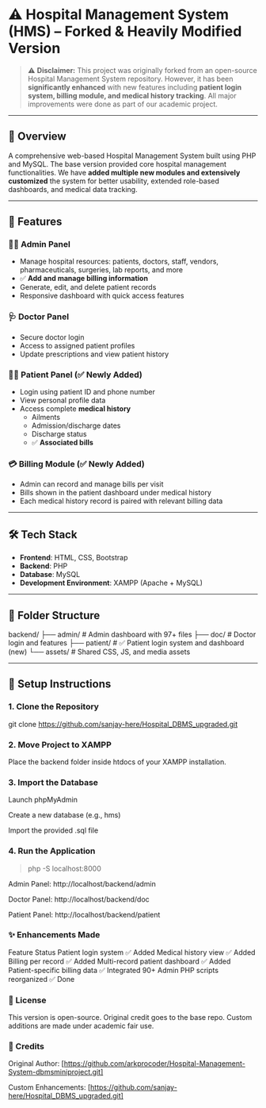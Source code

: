 # ⚠️ Hospital Management System (HMS) – Forked & Heavily Modified Version

> ⚠️ **Disclaimer:** This project was originally forked from an open-source Hospital Management System repository. However, it has been **significantly enhanced** with new features including **patient login system, billing module, and medical history tracking**. All major improvements were done as part of our academic project.

---

## 🏥 Overview

A comprehensive web-based Hospital Management System built using PHP and MySQL. The base version provided core hospital management functionalities. We have **added multiple new modules and extensively customized** the system for better usability, extended role-based dashboards, and medical data tracking.

---

## 🚀 Features

### 👨‍⚕️ Admin Panel
- Manage hospital resources: patients, doctors, staff, vendors, pharmaceuticals, surgeries, lab reports, and more
- ✅ **Add and manage billing information**
- Generate, edit, and delete patient records
- Responsive dashboard with quick access features

### 🩺 Doctor Panel
- Secure doctor login
- Access to assigned patient profiles
- Update prescriptions and view patient history

### 🧑‍💻 Patient Panel (**✅ Newly Added**)
- Login using patient ID and phone number
- View personal profile data
- Access complete **medical history**
  - Ailments
  - Admission/discharge dates
  - Discharge status
  - ✅ **Associated bills**

### 💳 Billing Module (**✅ Newly Added**)
- Admin can record and manage bills per visit
- Bills shown in the patient dashboard under medical history
- Each medical history record is paired with relevant billing data

---

## 🛠️ Tech Stack

- **Frontend**: HTML, CSS, Bootstrap
- **Backend**: PHP
- **Database**: MySQL
- **Development Environment**: XAMPP (Apache + MySQL)

---

## 📁 Folder Structure

backend/
├── admin/ # Admin dashboard with 97+ files
├── doc/ # Doctor login and features
├── patient/ # ✅ Patient login system and dashboard (new)
└── assets/ # Shared CSS, JS, and media assets


---

## 🔧 Setup Instructions

### 1. Clone the Repository

git clone https://github.com/sanjay-here/Hospital_DBMS_upgraded.git


### 2. Move Project to XAMPP

Place the backend folder inside htdocs of your XAMPP installation.

### 3. Import the Database

Launch phpMyAdmin

Create a new database (e.g., hms)

Import the provided .sql file

### 4. Run the Application

> php -S localhost:8000

Admin Panel: http://localhost/backend/admin

Doctor Panel: http://localhost/backend/doc

Patient Panel: http://localhost/backend/patient


### ✨ Enhancements Made
Feature	Status
Patient login system	✅ Added
Medical history view	✅ Added
Billing per record	✅ Added
Multi-record patient dashboard	✅ Added
Patient-specific billing data	✅ Integrated
90+ Admin PHP scripts reorganized	✅ Done


### 📄 License
This version is open-source. Original credit goes to the base repo. Custom additions are made under academic fair use.


### 🙌 Credits
Original Author: [https://github.com/arkprocoder/Hospital-Management-System-dbmsminiproject.git]

Custom Enhancements: [https://github.com/sanjay-here/Hospital_DBMS_upgraded.git]
